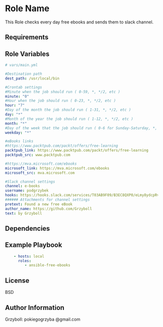 Role Name
=========

This Role checks every day free ebooks and sends them to slack channel.

Requirements
------------

Role Variables
--------------

```yaml
# vars/main.yml

#Destination path
dest_path: /usr/local/bin

#Crontab settings
#Minute when the job should run ( 0-59, *, */2, etc )
minute: "0"
#Hour when the job should run ( 0-23, *, */2, etc )
hour: "7"
#Day of the month the job should run ( 1-31, *, */2, etc )
day: "*"
#Month of the year the job should run ( 1-12, *, */2, etc )
month: "*"
#Day of the week that the job should run ( 0-6 for Sunday-Saturday, *, etc )
weekday: "*"

#eBooks links
#https://www.packtpub.com/packt/offers/free-learning
packtpub_link: https://www.packtpub.com/packt/offers/free-learning
packtpub_src: www.packtpub.com

#https://mva.microsoft.com/ebooks
microsoft_link: https://mva.microsoft.com/ebooks
microsoft_src: mva.microsoft.com

#Slack channel settings
channel: e-books
username: podgrzybek
hooks: https://hooks.slack.com/services/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
###### Attachments for channel settings
pretext: Found a new free eBook
author_name: https://github.com/Grzyboll
text: by Grzyboll
```

Dependencies
------------


Example Playbook
----------------

```yaml
    - hosts: local
      roles:
         - ansible-free-ebooks
```

License
-------

BSD

Author Information
------------------
Grzyboll: pokiegogrzyba @gmail.com
